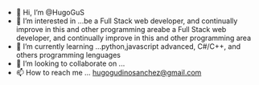 - 👋 Hi, I’m @HugoGuS
- 👀 I’m interested in ...be a Full Stack web developer, and continually improve in this and other programming areabe a Full Stack web developer, and continually improve in this and other programming area
- 🌱 I’m currently learning ...python,javascript advanced, C#/C++, and others programming lenguages
- 💞️ I’m looking to collaborate on ...
- 📫 How to reach me ... hugogudinosanchez@gmail.com

<!---
HugoGuS/HugoGuS is a ✨ special ✨ repository because its `README.md` (this file) appears on your GitHub profile.
You can click the Preview link to take a look at your changes.
--->
